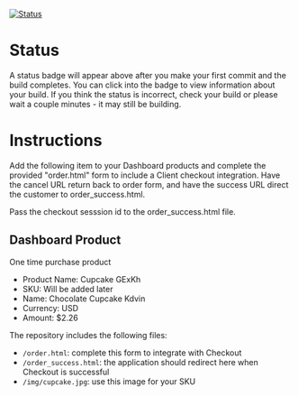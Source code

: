 [![Status](https://img.shields.io/badge/status-NO%20COMMIT-blue.svg)](https://github.com/crowdbotics-challenges/bakery_scaffold_dD5Cf4GJTIrNJgGW)

# Status

A status badge will appear above after you make your first commit and the build completes. You can click into the badge to view information about your build. If you think the status is incorrect, check your build or please wait a couple minutes - it may still be building.

# Instructions

Add the following item to your Dashboard products and complete the provided "order.html" form to include a Client checkout integration. Have the cancel URL return back to order form, and have the success URL direct the customer to order_success.html.

Pass the checkout sesssion id to the order_success.html file.

## Dashboard Product
One time purchase product
* Product Name: Cupcake GExKh
* SKU: Will be added later
* Name: Chocolate Cupcake Kdvin
* Currency: USD
* Amount: $2.26

The repository includes the following files:
* `/order.html`: complete this form to integrate with Checkout
* `/order_success.html`: the application should redirect here when Checkout is successful
* `/img/cupcake.jpg`: use this image for your SKU
